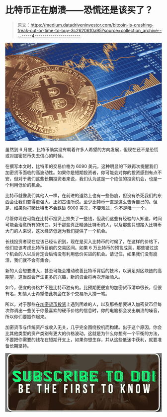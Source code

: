 # 比特币正在崩溃——恐慌还是该买了？

> 原文：<https://medium.datadriveninvestor.com/bitcoin-is-crashing-freak-out-or-time-to-buy-3c2620610a95?source=collection_archive---------4----------------------->

![](img/9f91cec7aa4b8eb909a4eaea3df4d4bb.png)

虽然到 6 月底，比特币确实没有朝着许多人希望的方向发展，但现在还不是恐慌或对加密货币失去信心的时候。

在撰写本文时，比特币的交易价格为 6090 美元，这种明显的下跌再次提醒我们加密货币面临的高波动性。如果你是短期投资者，你可能会对你的投资感到有点不安，但对于我们这些长期投资者来说，我们认为这是一个绝佳的投资机会，也是一个利用低价的机会。

比特币就像我们其他人一样，在前进的道路上也有一些伤痕，但没有杀死我们的东西会让我们变得更强大，正如古语所说。至少比特币一直是这么告诉自己的。但是，如果你打赌比特币不会跌破 6000 美元，不要难过，你不是唯一一个。

尽管你现在可能在比特币投资上损失了一些钱，但我们这些有经验的人知道，时间可能会治愈所有的伤口。对于那些真正精通比特币的人，以及那些只想踏入比特币大门的人来说，这次经济低迷为我们提供了一个机会。

长线投资者现在应该已经认识到，现在是买入比特币的时候了，在这样的价格下，他们应该考虑比特币目前的交易区间。如果 6 万比特币的预言成真，那些错过这个机会的人以后肯定会后悔没有利用低价买进的机会。请记住，如果我们没有崩溃，我们就不会有集会。

新的人会想要进入，甚至可能会推动改善比特币背后的技术，以满足对区块链的高期望，这当然会产生更多的兴趣，新的资金将再次开始涌入。

如今，便宜的价格并不是比特币独有的。比预期更便宜的加密货币清单很长，但很有名，知情人士希望借此机会在多个交易所大捞一笔。

所以，对于那些在[加密货币投资](https://cryptoinvestinginsider.com/)上遇到困难的人，以及那些想要进入加密货币但每次你调出一些关于你最喜欢的硬币价格的信息时，你的电脑都会发出崩溃的噪音，所以你们要振作起来。

加密货币与传统资产或收入无关，几乎完全围绕投机而构建。出于这个原因，你会比其他类型的资产类别有更大的价格波动。这就是为什么你想有一个平衡的方法，不要把你需要的钱花在短期开支上，如果你想生存，并从这些低迷中获利，就要准备长期坚持。

[![](img/77a7e9c7cd800c68bee06b751e8aed70.png)](http://eepurl.com/dw5NFP)